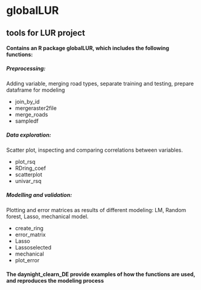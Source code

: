 # globalLUR
## tools for LUR project
#### Contains an R package globalLUR, which includes the following functions:
##### Preprocessing: 
Adding variable, merging road types, separate training and testing, prepare dataframe for modeling

*  join_by_id          
*  mergeraster2file
*  merge_roads      
*  sampledf 
     
##### Data exploration: 
Scatter plot, inspecting and comparing correlations between variables.

* plot_rsq
* RDring_coef         
* scatterplot             
* univar_rsq      

##### Modelling and validation: 
Plotting and error matrices as results of different modeling: LM, Random forest, Lasso, mechanical model.
* create_ring          
* error_matrix 
* Lasso                
* Lassoselected
* mechanical
* plot_error          
#### The daynight_clearn_DE provide examples of how the functions are used, and reproduces the modeling process
